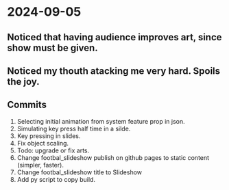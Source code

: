 # 2024-09-05

## Noticed that having audience improves art, since show must be given.

## Noticed my thouth atacking me very hard. Spoils the joy.

## Commits

1. Selecting initial animation from system feature prop in json.
2. Simulating key press half time in a silde.
3. Key pressing in slides.
4. Fix object scaling.
5. Todo: upgrade or fix arts.
6. Change footbal_slideshow publish on github pages to static content (simpler, faster).
7. Change footbal_slideshow title to Slideshow
8. Add py script to copy build.
